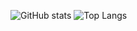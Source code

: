 ![GitHub stats](https://github-readme-stats.vercel.app/api?username=vaporwavy&show_icons=true&theme=dark&hide_title=ture&include_all_commits=ture)
![Top Langs](https://github-readme-stats.vercel.app/api/top-langs/?username=vaporwavy&layout=default&theme=dark&hide_title=ture&langs_count=10&card_width=445)
